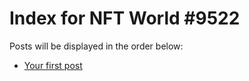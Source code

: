 # Index for NFT World #9522
Posts will be displayed in the order below:

- [Your first post](./001-first.md)


